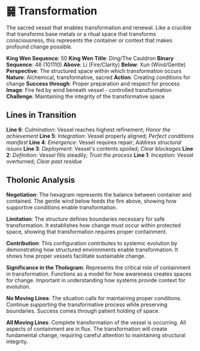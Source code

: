 # ䷱ Transformation

The sacred vessel that enables transformation and renewal. Like a crucible that transforms base metals or a ritual space that transforms consciousness, this represents the container or context that makes profound change possible.


**King Wen Sequence**: 50
**King Wen Title**: Ding/The Cauldron
**Binary Sequence**: 46 (101110)
**Above**: Li (Fire/Clarity)
**Below**: Xun (Wind/Gentle)
**Perspective**: The structured space within which transformation occurs
**Nature**: Alchemical, transformative, sacred
**Action**: Creating conditions for change
**Success through**: Proper preparation and respect for process
**Image**: Fire fed by wind beneath vessel - controlled transformation
**Challenge**: Maintaining the integrity of the transformative space

## Lines in Transition
**Line 6**: *Culmination*: Vessel reaches highest refinement; *Honor the achievement*
**Line 5**: *Integration*: Vessel properly aligned; *Perfect conditions manifest*
**Line 4**: *Emergence*: Vessel requires repair; *Address structural issues*
**Line 3**: *Deployment*: Vessel's contents spoiled; *Clear blockages*
**Line 2**: *Definition*: Vessel fills steadily; *Trust the process*
**Line 1**: *Inception*: Vessel overturned; *Clear past residue*

## Tholonic Analysis
**Negotiation**: The hexagram represents the balance between container and contained. The gentle wind below feeds the fire above, showing how supportive conditions enable transformation.

**Limitation**: The structure defines boundaries necessary for safe transformation. It establishes how change must occur within protected space, showing that transformation requires proper containment.

**Contribution**: This configuration contributes to systemic evolution by demonstrating how structured environments enable transformation. It shows how proper vessels facilitate sustainable change.

**Significance in the Thologram**: Represents the critical role of containment in transformation. Functions as a model for how awareness creates spaces for change. Important in understanding how systems provide context for evolution.

**No Moving Lines**: The situation calls for maintaining proper conditions. Continue supporting the transformative process while preserving boundaries. Success comes through patient holding of space.

**All Moving Lines**: Complete transformation of the vessel is occurring. All aspects of containment are in flux. The transformation will create fundamental change, requiring careful attention to maintaining structural integrity.
